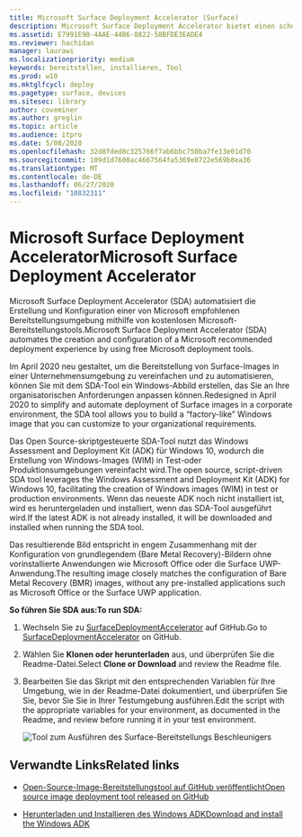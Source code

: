 ```yaml
---
title: Microsoft Surface Deployment Accelerator (Surface)
description: Microsoft Surface Deployment Accelerator bietet einen schnellen und einfachen Bereitstellungsmechanismus für Organisationen, die ein Reimaging von Surface-Geräten durchführen möchten.
ms.assetid: E7991E90-4AAE-44B6-8822-58BFDE3EADE4
ms.reviewer: hachidan
manager: laurawi
ms.localizationpriority: medium
keywords: bereitstellen, installieren, Tool
ms.prod: w10
ms.mktglfcycl: deploy
ms.pagetype: surface, devices
ms.sitesec: library
author: coveminer
ms.author: greglin
ms.topic: article
ms.audience: itpro
ms.date: 5/08/2020
ms.openlocfilehash: 32d8fded8c325766f7ab6bbc750ba7fe13e01d70
ms.sourcegitcommit: 109d1d7608ac4667564fa5369e8722e569b8ea36
ms.translationtype: MT
ms.contentlocale: de-DE
ms.lasthandoff: 06/27/2020
ms.locfileid: "10832311"
---
```

# <span data-ttu-id="6b15c-104">Microsoft Surface Deployment Accelerator</span><span class="sxs-lookup"><span data-stu-id="6b15c-104">Microsoft Surface Deployment Accelerator</span></span>

<span data-ttu-id="6b15c-105">Microsoft Surface Deployment Accelerator (SDA) automatisiert die Erstellung und Konfiguration einer von Microsoft empfohlenen Bereitstellungsumgebung mithilfe von kostenlosen Microsoft-Bereitstellungstools.</span><span class="sxs-lookup"><span data-stu-id="6b15c-105">Microsoft Surface Deployment Accelerator (SDA) automates the creation and configuration of a Microsoft recommended deployment experience by using free Microsoft deployment tools.</span></span>

<span data-ttu-id="6b15c-106">Im April 2020 neu gestaltet, um die Bereitstellung von Surface-Images in einer Unternehmensumgebung zu vereinfachen und zu automatisieren, können Sie mit dem SDA-Tool ein Windows-Abbild erstellen, das Sie an Ihre organisatorischen Anforderungen anpassen können.</span><span class="sxs-lookup"><span data-stu-id="6b15c-106">Redesigned in April 2020 to simplify and automate deployment of Surface images in a corporate environment, the SDA tool allows you to build a “factory-like” Windows image that you can customize to your organizational requirements.</span></span>

<span data-ttu-id="6b15c-107">Das Open Source-skriptgesteuerte SDA-Tool nutzt das Windows Assessment and Deployment Kit (ADK) für Windows 10, wodurch die Erstellung von Windows-Images (WIM) in Test-oder Produktionsumgebungen vereinfacht wird.</span><span class="sxs-lookup"><span data-stu-id="6b15c-107">The open source, script-driven SDA tool leverages the Windows Assessment and Deployment Kit (ADK) for Windows 10, facilitating the creation of Windows images (WIM) in test or production environments.</span></span> <span data-ttu-id="6b15c-108">Wenn das neueste ADK noch nicht installiert ist, wird es heruntergeladen und installiert, wenn das SDA-Tool ausgeführt wird.</span><span class="sxs-lookup"><span data-stu-id="6b15c-108">If the latest ADK is not already installed, it will be downloaded and installed when running the SDA tool.</span></span>

<span data-ttu-id="6b15c-109">Das resultierende Bild entspricht in engem Zusammenhang mit der Konfiguration von grundlegendem (Bare Metal Recovery)-Bildern ohne vorinstallierte Anwendungen wie Microsoft Office oder die Surface UWP-Anwendung.</span><span class="sxs-lookup"><span data-stu-id="6b15c-109">The resulting image closely matches the configuration of Bare Metal Recovery (BMR) images, without any pre-installed applications such as Microsoft Office or the Surface UWP application.</span></span>

**<span data-ttu-id="6b15c-110">So führen Sie SDA aus:</span><span class="sxs-lookup"><span data-stu-id="6b15c-110">To run SDA:</span></span>**

1. <span data-ttu-id="6b15c-111">Wechseln Sie zu [SurfaceDeploymentAccelerator](https://github.com/microsoft/SurfaceDeploymentAccelerator) auf GitHub.</span><span class="sxs-lookup"><span data-stu-id="6b15c-111">Go to [SurfaceDeploymentAccelerator](https://github.com/microsoft/SurfaceDeploymentAccelerator) on GitHub.</span></span> 
2. <span data-ttu-id="6b15c-112">Wählen Sie **Klonen oder herunterladen** aus, und überprüfen Sie die Readme-Datei.</span><span class="sxs-lookup"><span data-stu-id="6b15c-112">Select **Clone or Download** and review the Readme file.</span></span>
3. <span data-ttu-id="6b15c-113">Bearbeiten Sie das Skript mit den entsprechenden Variablen für Ihre Umgebung, wie in der Readme-Datei dokumentiert, und überprüfen Sie Sie, bevor Sie Sie in Ihrer Testumgebung ausführen.</span><span class="sxs-lookup"><span data-stu-id="6b15c-113">Edit the script with the appropriate variables for your environment, as documented in the Readme, and review before running it in your test environment.</span></span> 

   ![Tool zum Ausführen des Surface-Bereitstellungs Beschleunigers](images/surface-deployment-accelerator.png)

## <span data-ttu-id="6b15c-115">Verwandte Links</span><span class="sxs-lookup"><span data-stu-id="6b15c-115">Related links</span></span>

 - [<span data-ttu-id="6b15c-116">Open-Source-Image-Bereitstellungstool auf GitHub veröffentlicht</span><span class="sxs-lookup"><span data-stu-id="6b15c-116">Open source image deployment tool released on GitHub</span></span>](https://techcommunity.microsoft.com/t5/surface-it-pro-blog/open-source-image-deployment-tool-released-on-github/ba-p/1314115)

 - [<span data-ttu-id="6b15c-117">Herunterladen und Installieren des Windows ADK</span><span class="sxs-lookup"><span data-stu-id="6b15c-117">Download and install the Windows ADK</span></span>](https://docs.microsoft.com/windows-hardware/get-started/adk-install)
